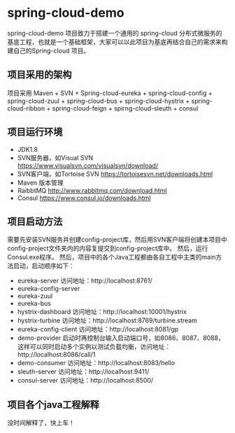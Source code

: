 spring-cloud-demo
======================

spring-cloud-demo 项目致力于搭建一个通用的 spring-cloud 分布式微服务的基底工程，也就是一个基础框架，大家可以以此项目为基底再结合自己的需求来构建自己的Spring-cloud 项目。

## 项目采用的架构

项目采用 Maven + SVN + Spring-cloud-eureka + spring-cloud-config + spring-cloud-zuul + spring-cloud-bus + spring-cloud-hystrix + spring-cloud-ribbon + spring-cloud-feign + spirng-cloud-sleuth + consul 

## 项目运行环境

* JDK1.8
* SVN服务器，如Visual SVN https://www.visualsvn.com/visualsvn/download/
* SVN客户端，如Tortoise SVN  https://tortoisesvn.net/downloads.html
* Maven 版本管理
* RaibbtMQ http://www.rabbitmq.com/download.html
* Consul https://www.consul.io/downloads.html

## 项目启动方法

需要先安装SVN服务并创建config-project库，然后用SVN客户端将创建本项目中config-project文件夹内的内容复提交到config-project库中。
然后，运行 Consul.exe程序。
然后，项目中的各个Java工程都由各自工程中主类的main方法启动，启动顺序如下：
* eureka-server 访问地址：http://localhost:8761/
* eureka-config-server 
* eureka-zuul
* eureka-bus
* hystrix-dashboard 访问地址：http://localhost:10001/hystrix
* hystrix-turbine 访问地址：http://localhost:8769/turbine.stream
* eureka-config-client 访问地址：http://localhost:8081/gp
* demo-provider 启动时再控制台输入启动端口号，如8086、8087、8088，这样可以同时启动多个实例以测试负载均衡，访问地址：http://localhost:8086/call/1
* demo-consumer 访问地址：http://localhost:8083/hello
* sleuth-server 访问地址：http://localhost:9411/
* consul-server 访问地址：http://localhost:8500/

## 项目各个java工程解释

没时间解释了，快上车！
